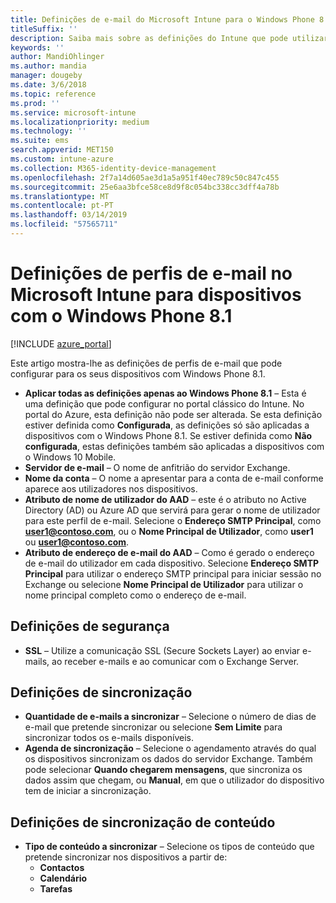 ```yaml
---
title: Definições de e-mail do Microsoft Intune para o Windows Phone 8.1
titleSuffix: ''
description: Saiba mais sobre as definições do Intune que pode utilizar para configurar ligações de e-mail em dispositivos com o Windows Phone 8.1.
keywords: ''
author: MandiOhlinger
ms.author: mandia
manager: dougeby
ms.date: 3/6/2018
ms.topic: reference
ms.prod: ''
ms.service: microsoft-intune
ms.localizationpriority: medium
ms.technology: ''
ms.suite: ems
search.appverid: MET150
ms.custom: intune-azure
ms.collection: M365-identity-device-management
ms.openlocfilehash: 2f7a14d605ae3d1a5a951f40ec789c50c847c455
ms.sourcegitcommit: 25e6aa3bfce58ce8d9f8c054bc338cc3dff4a78b
ms.translationtype: MT
ms.contentlocale: pt-PT
ms.lasthandoff: 03/14/2019
ms.locfileid: "57565711"
---
```

# <a name="email-profile-settings-in-microsoft-intune-for-devices-running-windows-phone-81"></a>Definições de perfis de e-mail no Microsoft Intune para dispositivos com o Windows Phone 8.1

[!INCLUDE [azure_portal](./includes/azure_portal.md)]

Este artigo mostra-lhe as definições de perfis de e-mail que pode configurar para os seus dispositivos com Windows Phone 8.1.


- **Aplicar todas as definições apenas ao Windows Phone 8.1** – Esta é uma definição que pode configurar no portal clássico do Intune. No portal do Azure, esta definição não pode ser alterada. Se esta definição estiver definida como **Configurada**, as definições só são aplicadas a dispositivos com o Windows Phone 8.1. Se estiver definida como **Não configurada**, estas definições também são aplicadas a dispositivos com o Windows 10 Mobile.
- **Servidor de e-mail** – O nome de anfitrião do servidor Exchange.
- **Nome da conta** – O nome a apresentar para a conta de e-mail conforme aparece aos utilizadores nos dispositivos.
- **Atributo de nome de utilizador do AAD** – este é o atributo no Active Directory (AD) ou Azure AD que servirá para gerar o nome de utilizador para este perfil de e-mail. Selecione o **Endereço SMTP Principal**, como **user1@contoso.com**, ou o **Nome Principal de Utilizador**, como **user1** ou **user1@contoso.com**.
- **Atributo de endereço de e-mail do AAD** – Como é gerado o endereço de e-mail do utilizador em cada dispositivo. Selecione **Endereço SMTP Principal** para utilizar o endereço SMTP principal para iniciar sessão no Exchange ou selecione **Nome Principal de Utilizador** para utilizar o nome principal completo como o endereço de e-mail.


## <a name="security-settings"></a>Definições de segurança

- **SSL** – Utilize a comunicação SSL (Secure Sockets Layer) ao enviar e-mails, ao receber e-mails e ao comunicar com o Exchange Server.



## <a name="synchronization-settings"></a>Definições de sincronização

- **Quantidade de e-mails a sincronizar** – Selecione o número de dias de e-mail que pretende sincronizar ou selecione **Sem Limite** para sincronizar todos os e-mails disponíveis.
- **Agenda de sincronização** – Selecione o agendamento através do qual os dispositivos sincronizam os dados do servidor Exchange. Também pode selecionar **Quando chegarem mensagens**, que sincroniza os dados assim que chegam, ou **Manual**, em que o utilizador do dispositivo tem de iniciar a sincronização.

## <a name="content-sync-settings"></a>Definições de sincronização de conteúdo

- **Tipo de conteúdo a sincronizar** – Selecione os tipos de conteúdo que pretende sincronizar nos dispositivos a partir de:
    - **Contactos**
    - **Calendário**
    - **Tarefas**

